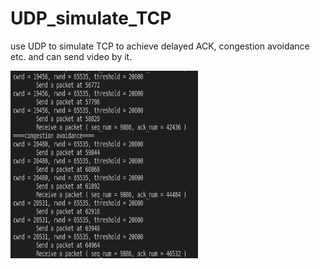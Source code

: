 # UDP_simulate_TCP
use UDP to simulate TCP to achieve delayed ACK, congestion avoidance etc. and can send video by it.

<img src = "https://github.com/LiMinChu914/UDP_simulate_TCP/blob/main/lib/Readme_picture.png"  width = "300" height = "300">
